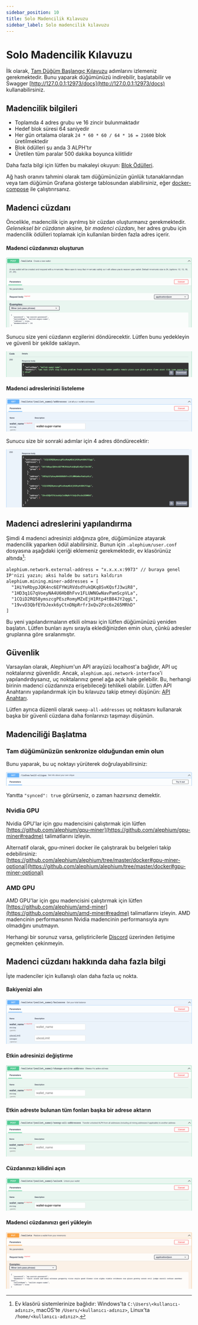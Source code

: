 ```yaml
---
sidebar_position: 10
title: Solo Madencilik Kılavuzu
sidebar_label: Solo madencilik kılavuzu
---
```


# Solo Madencilik Kılavuzu

İlk olarak, [Tam Düğüm Başlangıç Kılavuzu](full-node/getting-started.md) adımlarını izlemeniz gerekmektedir. Bunu yaparak düğümünüzü indirebilir, başlatabilir ve Swagger [http://127.0.0.1:12973/docs](http://127.0.0.1:12973/docs) kullanabilirsiniz.

## Madencilik bilgileri

- Toplamda 4 adres grubu ve 16 zincir bulunmaktadır
- Hedef blok süresi 64 saniyedir
- Her gün ortalama olarak `24 * 60 * 60 / 64 * 16 = 21600` blok üretilmektedir
- Blok ödülleri şu anda 3 ALPH'tır
- Üretilen tüm paralar 500 dakika boyunca kilitlidir

Daha fazla bilgi için lütfen bu makaleyi okuyun: [Blok Ödülleri](https://medium.com/@alephium/alephium-block-rewards-72d9fb9fde33).

Ağ hash oranını tahmini olarak tam düğümünüzün günlük tutanaklarından veya tam düğümün Grafana gösterge tablosundan alabilirsiniz, eğer [docker-compose](full-node/docker-guide.md) ile çalıştırırsanız.

## Madenci cüzdanı

Öncelikle, madencilik için ayrılmış bir cüzdan oluşturmanız gerekmektedir. _Geleneksel bir cüzdanın_ aksine, bir _madenci cüzdanı_, her adres grubu için madencilik ödülleri toplamak için kullanılan birden fazla adres içerir.

#### Madenci cüzdanınızı oluşturun

![madenci-cuzdani-olustur-sorgu](media/miner-wallet-create-query.png)

Sunucu size yeni cüzdanın ezgilerini döndürecektir. Lütfen bunu yedekleyin ve güvenli bir şekilde saklayın.

![madenci-cuzdani-olustur-yanit](media/miner-wallet-create-response.png)

#### Madenci adreslerinizi listeleme

![madenci-cuzdani-listele-adresler-sorgu](media/miner-wallet-list-addresses-query.png)

Sunucu size bir sonraki adımlar için 4 adres döndürecektir:

![madenci-cuzdani-listele-adresler-yanit](media/miner-wallet-list-addresses-response.png)

## Madenci adreslerini yapılandırma

Şimdi 4 madenci adresinizi aldığınıza göre, düğümünüze atayarak madencilik yaparken ödül alabilirsiniz. Bunun için `.alephium/user.conf` dosyasına aşağıdaki içeriği eklemeniz gerekmektedir, ev klasörünüz altında[^1]:

    alephium.network.external-address = "x.x.x.x:9973" // buraya genel IP'nizi yazın; aksi halde bu satırı kaldırın
    alephium.mining.miner-addresses = [
      "1HiYeRbypJQK4nc6EFYWiRVdsdYukQKq8SvKQsfJ3wiR8",
      "1HD3q1G7qVoeyNA4U6HbBhFvv1FLUWNGwNavPamScpVLa",
      "1CQiD2RQ58ymszcgPEszRomyMZxEjH1Rtp4tB84JY2qgL",
      "19vvD3QbfEYbJexk6yCtnDNpRrfr3xQv2Pzc6x265MRhD"
    ]

Bu yeni yapılandırmaların etkili olması için lütfen düğümünüzü yeniden başlatın. Lütfen bunları aynı sırayla eklediğinizden emin olun, çünkü adresler gruplarına göre sıralanmıştır.

## Güvenlik

Varsayılan olarak, Alephium'un API arayüzü localhost'a bağlıdır, API uç noktalarınız güvenlidir. Ancak, `alephium.api.network-interface`'i yapılandırdıysanız, uç noktalarınız genel ağa açık hale gelebilir. Bu, herhangi birinin madenci cüzdanınıza erişebileceği tehlikeli olabilir. Lütfen API Anahtarını yapılandırmak için bu kılavuzu takip etmeyi düşünün: [API Anahtarı](full-node/full-node-more.md#api-key).

Lütfen ayrıca düzenli olarak `sweep-all-addresses` uç noktasını kullanarak başka bir güvenli cüzdana daha fonlarınızı taşımayı düşünün.

## Madenciliği Başlatma

### Tam düğümünüzün senkronize olduğundan emin olun

Bunu yaparak, bu uç noktayı yürüterek doğrulayabilirsiniz:

![tam-dugum-senkron-sorgu](media/full-node-synced-query.png)

Yanıtta `"synced": true` görürseniz, o zaman hazırsınız demektir.

### Nvidia GPU

Nvidia GPU'lar için gpu madencisini çalıştırmak için lütfen [https://github.com/alephium/gpu-miner](https://github.com/alephium/gpu-miner#readme) talimatlarını izleyin.

Alternatif olarak, gpu-mineri docker ile çalıştırarak bu belgeleri takip edebilirsiniz: [https://github.com/alephium/alephium/tree/master/docker#gpu-miner-optional](https://github.com/alephium/alephium/tree/master/docker#gpu-miner-optional)

### AMD GPU

AMD GPU'lar için gpu madencisini çalıştırmak için lütfen [https://github.com/alephium/amd-miner](https://github.com/alephium/amd-miner#readme) talimatlarını izleyin. AMD madencinin performansının Nvidia madencinin performansıyla aynı olmadığını unutmayın.

Herhangi bir sorunuz varsa, geliştiricilerle [Discord](https://alephium.org/discord) üzerinden iletişime geçmekten çekinmeyin.

## Madenci cüzdanı hakkında daha fazla bilgi

İşte madenciler için kullanışlı olan daha fazla uç nokta.

#### Bakiyenizi alın

![madenci-cuzdani-bakiye-sorgu](media/miner-wallet-balance-query.png)

#### Etkin adresinizi değiştirme

![madenci-cuzdani-etkin-adresi-degistir](media/miner-wallet-change-active-address.png)

#### Etkin adreste bulunan tüm fonları başka bir adrese aktarın

![madenci-cuzdani-tum-fonlari-aktar-sorgu](media/miner-wallet-sweep-all-query.png)

#### Cüzdanınızı kilidini açın

![madenci-cuzdani-kilidini-ac-sorgu](media/miner-wallet-unlock-query.png)

#### Madenci cüzdanınızı geri yükleyin

![madenci-cuzdani-geri-yukle-sorgu](media/miner-wallet-restore-query.png)

[^1]: Ev klasörü sistemlerinize bağlıdır: Windows'ta `C:\Users\<kullanıcı-adınız>`, macOS'te `/Users/<kullanıcı-adınız>`, Linux'ta `/home/<kullanıcı-adınız>`.
